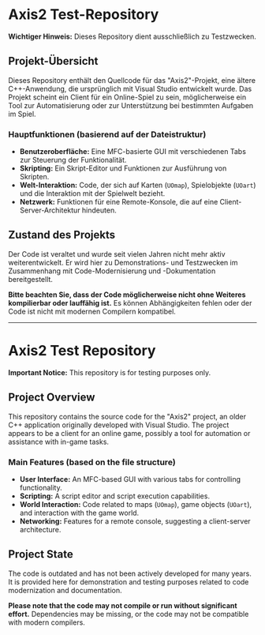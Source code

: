 # Axis2 Test-Repository

**Wichtiger Hinweis:** Dieses Repository dient ausschließlich zu Testzwecken.

## Projekt-Übersicht

Dieses Repository enthält den Quellcode für das "Axis2"-Projekt, eine ältere C++-Anwendung, die ursprünglich mit Visual Studio entwickelt wurde. Das Projekt scheint ein Client für ein Online-Spiel zu sein, möglicherweise ein Tool zur Automatisierung oder zur Unterstützung bei bestimmten Aufgaben im Spiel.

### Hauptfunktionen (basierend auf der Dateistruktur)

*   **Benutzeroberfläche:** Eine MFC-basierte GUI mit verschiedenen Tabs zur Steuerung der Funktionalität.
*   **Skripting:** Ein Skript-Editor und Funktionen zur Ausführung von Skripten.
*   **Welt-Interaktion:** Code, der sich auf Karten (`UOmap`), Spielobjekte (`UOart`) und die Interaktion mit der Spielwelt bezieht.
*   **Netzwerk:** Funktionen für eine Remote-Konsole, die auf eine Client-Server-Architektur hindeuten.

## Zustand des Projekts

Der Code ist veraltet und wurde seit vielen Jahren nicht mehr aktiv weiterentwickelt. Er wird hier zu Demonstrations- und Testzwecken im Zusammenhang mit Code-Modernisierung und -Dokumentation bereitgestellt.

**Bitte beachten Sie, dass der Code möglicherweise nicht ohne Weiteres kompilierbar oder lauffähig ist.** Es können Abhängigkeiten fehlen oder der Code ist nicht mit modernen Compilern kompatibel.

---

# Axis2 Test Repository

**Important Notice:** This repository is for testing purposes only.

## Project Overview

This repository contains the source code for the "Axis2" project, an older C++ application originally developed with Visual Studio. The project appears to be a client for an online game, possibly a tool for automation or assistance with in-game tasks.

### Main Features (based on the file structure)

*   **User Interface:** An MFC-based GUI with various tabs for controlling functionality.
*   **Scripting:** A script editor and script execution capabilities.
*   **World Interaction:** Code related to maps (`UOmap`), game objects (`UOart`), and interaction with the game world.
*   **Networking:** Features for a remote console, suggesting a client-server architecture.

## Project State

The code is outdated and has not been actively developed for many years. It is provided here for demonstration and testing purposes related to code modernization and documentation.

**Please note that the code may not compile or run without significant effort.** Dependencies may be missing, or the code may not be compatible with modern compilers.